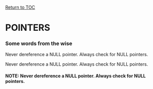 <a href="https://github.com/CyberTrainingUSAF/05-C-Programming/blob/master/00-Table-of-Contents.md" rel="Return to TOC"> Return to TOC </a>

# POINTERS

### Some words from the wise

Never dereference a NULL pointer.
Always check for NULL pointers.

Never dereference a NULL pointer.
Always check for NULL pointers.

#### NOTE: Never dereference a NULL pointer. Always check for NULL pointers.

